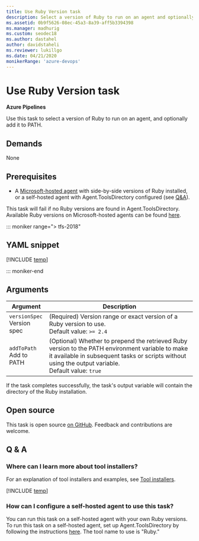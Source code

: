 ```yaml
---
title: Use Ruby Version task
description: Select a version of Ruby to run on an agent and optionally add it to PATH
ms.assetid: 0b9f5626-08ec-45a3-8a39-aff5b3394398
ms.manager: madhurig
ms.custom: seodec18
ms.author: dastahel
author: davidstaheli
ms.reviewer: lukillgo
ms.date: 04/21/2020
monikerRange: 'azure-devops'
---
```


# Use Ruby Version task

**Azure Pipelines**

Use this task to select a version of Ruby to run on an agent, and optionally add it to PATH.

## Demands

None

## Prerequisites

* A [Microsoft-hosted agent](../../agents/hosted.md#software) with side-by-side versions of Ruby installed, or a self-hosted agent with Agent.ToolsDirectory configured (see [Q&A](#how-can-i-configure-a-self-hosted-agent-to-use-this-task)).

This task will fail if no Ruby versions are found in Agent.ToolsDirectory. Available Ruby versions on Microsoft-hosted agents can be found [here](../../agents/hosted.md#software).

::: moniker range="> tfs-2018"

## YAML snippet

[!INCLUDE [temp](../includes/yaml/UseRubyVersionV0.md)]

::: moniker-end

## Arguments

| Argument                        | Description                                                                                                                                                                                                |
| ------------------------------- | ---------------------------------------------------------------------------------------------------------------------------------------------------------------------------------------------------------- |
| `versionSpec`<br/> Version spec | (Required) Version range or exact version of a Ruby version to use. <br/>Default value: `>= 2.4`                                                                                                           |
| `addToPath`<br/> Add to PATH    | (Optional) Whether to prepend the retrieved Ruby version to the PATH environment variable to make it available in subsequent tasks or scripts without using the output variable.<br/>Default value: `true` |

If the task completes successfully, the task's output variable will contain the directory of the Ruby installation.

## Open source

This task is open source [on GitHub](https://github.com/Microsoft/azure-pipelines-tasks). Feedback and contributions are welcome.

## Q & A

<!-- BEGINSECTION class="md-qanda" -->

### Where can I learn more about tool installers?

For an explanation of tool installers and examples, see [Tool installers](../../process/tasks.md#tool-installers).

[!INCLUDE [temp](../../includes/qa-agents.md)]

### How can I configure a self-hosted agent to use this task?

You can run this task on a self-hosted agent with your own Ruby versions.
To run this task on a self-hosted agent, set up Agent.ToolsDirectory by following the instructions [here](https://github.com/Microsoft/vsts-task-tool-lib/blob/master/docs/overview.md#tool-cache).
The tool name to use is "Ruby."

<!-- ENDSECTION -->
